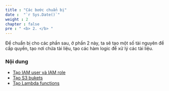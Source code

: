```yaml
---
title : "Các bước chuẩn bị"
date :  "`r Sys.Date()`" 
weight : 2 
chapter : false
pre : " <b> 2. </b> "
---
```


Để chuẩn bị cho các phần sau, ở phần 2 này, ta sẽ tạo một số tài nguyên để cấp quyền, tạo nơi chứa tài liệu, tạo các hàm logic để xử lý các tài liệu. 


### Nội dung
  - [Tạo IAM user và IAM role](2.1-createIAM/)
  - [Tạo S3 bukets](2.2-createS3/)
  - [Tạo Lambda functions](2.3-createlambda/)


